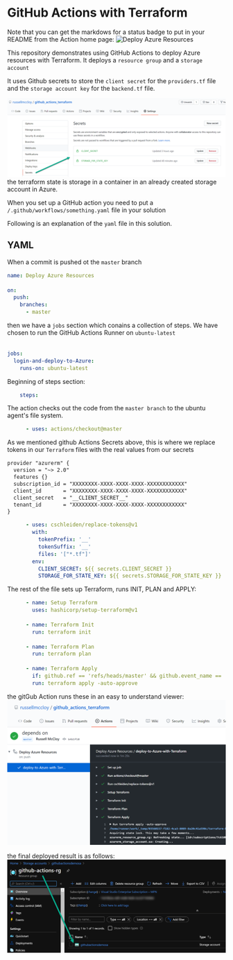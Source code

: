 # GitHub Actions with Terraform

Note that you can get the markdows for a status badge to put in your README from the Action home page:
![Deploy Azure Resources](https://github.com/russellmccloy/github_actions_terraform/workflows/Deploy%20Azure%20Resources/badge.svg)

This repository demonstrates using GitHub Actions to deploy Azure resources with Terraform. It deploys a `resource group` and a `storage account`

It uses Github secrets to store the `client secret` for the `providers.tf` file and the `storage account key` for the `backend.tf` file.

![Secrets](readme_images/github-secrets.png)
the terraform state is storage in a container in an already created storage account in Azure.

When you set up a GitHub action you need to put a `/.github/workflows/something.yaml` file in your solution

Following is an explanation of the `yaml` file in this solution.

## YAML

When a commit is pushed ot the `master` branch
```yaml
name: Deploy Azure Resources

on:
  push:
    branches:
      - master
```

then we have a `jobs` section which conains a collection of steps. 
We have chosen to run the GitHub Actions Runner on `ubuntu-latest`

```yaml

jobs:
  login-and-deploy-to-Azure:
    runs-on: ubuntu-latest
```

Beginning of steps section:
```yaml
    steps:
```

The action checks out the code from the `master branch` to the ubuntu agent's file system.

```yaml
      - uses: actions/checkout@master
```

As we mentioned github Actions Secrets above, this is where we replace tokens in our `Terraform` files with the real values from our secrets

```hcl
provider "azurerm" {
  version = "~> 2.0"
  features {}
  subscription_id = "XXXXXXXX-XXXX-XXXX-XXXX-XXXXXXXXXXXX"
  client_id       = "XXXXXXXX-XXXX-XXXX-XXXX-XXXXXXXXXXXX"
  client_secret   = "__CLIENT_SECRET__"
  tenant_id       = "XXXXXXXX-XXXX-XXXX-XXXX-XXXXXXXXXXXX"
}
```

```yaml
      - uses: cschleiden/replace-tokens@v1
        with:
          tokenPrefix: '__'
          tokenSuffix: '__'
          files: '["*.tf"]'
        env:
          CLIENT_SECRET: ${{ secrets.CLIENT_SECRET }}
          STORAGE_FOR_STATE_KEY: ${{ secrets.STORAGE_FOR_STATE_KEY }}
```

The rest of the file sets up Terraform, runs INIT, PLAN and APPLY:

```yaml
      - name: Setup Terraform
        uses: hashicorp/setup-terraform@v1

      - name: Terraform Init
        run: terraform init

      - name: Terraform Plan
        run: terraform plan

      - name: Terraform Apply
        if: github.ref == 'refs/heads/master' && github.event_name == 'push'
        run: terraform apply -auto-approve
```

the gitGub Action runs these in an easy to understand viewer:
![action_running.png](readme_images/action_running.png)


the final deployed result is as follows:
![Deployed](readme_images/az-sa-created.png)